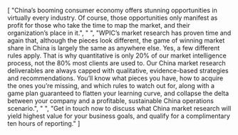 [
    "China’s booming consumer economy offers stunning opportunities in virtually every industry. Of course, those opportunities only manifest as profit for those who take the time to map the market, and their organization’s place in it.",
    " ",
    "WPIC’s market research has proven time and again that, although the pieces look different, the game of winning market share in China is largely the same as anywhere else. Yes, a few different rules apply. That is why quantitative is only 20% of our market intelligence process, not the 80% most clients are used to. Our China market research deliverables are always capped with qualitative, evidence-based strategies and recommendations. You’ll know what pieces you have, how to acquire the ones you’re missing, and which rules to watch out for, along with a game plan guaranteed to flatten your learning curve, and collapse the delta between your company and a profitable, sustainable China operations scenario.",
    " ",
    "Get in touch now to discuss what China market research will yield highest value for your business goals, and qualify for a complimentary ten hours of reporting."
]